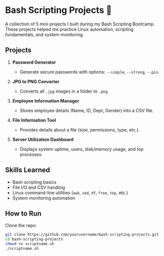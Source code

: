 # Bash Scripting Projects 🚀

A collection of 5 mini projects I built during my Bash Scripting Bootcamp.  
These projects helped me practice Linux automation, scripting fundamentals, and system monitoring.

## Projects

1. **Password Generator**
   - Generate secure passwords with options: `--simple`, `--strong`, `--pin`.

2. **JPG to PNG Converter**
   - Converts all `.jpg` images in a folder to `.png`.

3. **Employee Information Manager**
   - Stores employee details (Name, ID, Dept, Gender) into a CSV file.

4. **File Information Tool**
   - Provides details about a file (size, permissions, type, etc.).

5. **Server Utilization Dashboard**
   - Displays system uptime, users, disk/memory usage, and top processes.

## Skills Learned
- Bash scripting basics
- File I/O and CSV handling
- Linux command-line utilities (`awk`, `sed`, `df`, `free`, `top`, etc.)
- System monitoring automation

## How to Run
Clone the repo:
```bash
git clone https://github.com/yourusername/bash-scripting-projects.git
cd bash-scripting-projects
chmod +x scriptname.sh
./scriptname.sh

